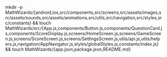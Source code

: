 mkdir -p MathWizards/{android,ios,src/components,src/screens,src/assets/images,src/assets/sounds,src/assets/animations,src/utils,src/navigation,src/styles,src/constants} && touch MathWizards/src/{App.js,components/Button.js,components/QuestionCard.js,components/ScoreDisplay.js,screens/HomeScreen.js,screens/GameScreen.js,screens/ScoreScreen.js,screens/SettingsScreen.js,utils/api.js,utils/helpers.js,navigation/AppNavigator.js,styles/globalStyles.js,constants/index.js} && touch MathWizards/{app.json,package.json,README.md}
